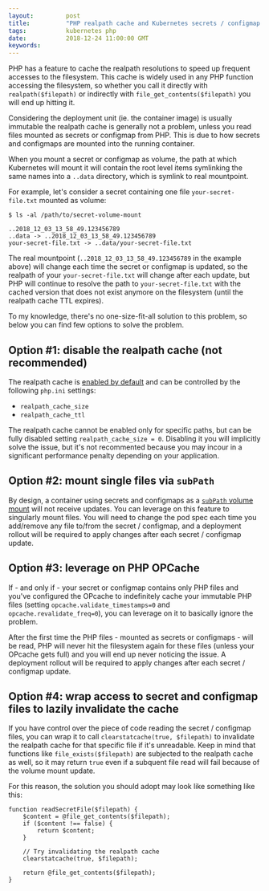 ```yaml
---
layout:         post
title:          "PHP realpath cache and Kubernetes secrets / configmap updates"
tags:           kubernetes php
date:           2018-12-24 11:00:00 GMT
keywords:
---
```


PHP has a feature to cache the realpath resolutions to speed up frequent accesses to the filesystem. This cache is widely used in any PHP function accessing the filesystem, so whether you call it directly with `realpath($filepath)` or indirectly with `file_get_contents($filepath)` you will end up hitting it.

Considering the deployment unit (ie. the container image) is usually immutable the realpath cache is generally not a problem, unless you read files mounted as secrets or configmap from PHP. This is due to how secrets and configmaps are mounted into the running container.

When you mount a secret or configmap as volume, the path at which Kubernetes will mount it will contain the root level items symlinking the same names into a `..data` directory, which is symlink to real mountpoint.

For example, let's consider a secret containing one file `your-secret-file.txt` mounted as volume:

```
$ ls -al /path/to/secret-volume-mount

..2018_12_03_13_58_49.123456789
..data -> ..2018_12_03_13_58_49.123456789
your-secret-file.txt -> ..data/your-secret-file.txt
```

The real mountpoint (`..2018_12_03_13_58_49.123456789` in the example above) will change each time the secret or configmap is updated, so the realpath of your `your-secret-file.txt` will change after each update, but PHP will continue to resolve the path to `your-secret-file.txt` with the cached version that does not exist anymore on the filesystem (until the realpath cache TTL expires).

To my knowledge, there's no one-size-fit-all solution to this problem, so below you can find few options to solve the problem.


## Option #1: disable the realpath cache (not recommended)

The realpath cache is [enabled by default](http://php.net/manual/en/ini.list.php) and can be controlled by the following `php.ini` settings:

- `realpath_cache_size`
- `realpath_cache_ttl`

The realpath cache cannot be enabled only for specific paths, but can be fully disabled setting `realpath_cache_size = 0`. Disabling it you will implicitly solve the issue, but it's not recommented because you may incour in a significant performance penalty depending on your application.


## Option #2: mount single files via `subPath`

By design, a container using secrets and configmaps as a [`subPath` volume mount](https://kubernetes.io/docs/concepts/storage/volumes/#using-subpath) will not receive updates. You can leverage on this feature to singularly mount files. You will need to change the pod spec each time you add/remove any file to/from the secret / configmap, and a deployment rollout will be required to apply changes after each secret / configmap update.


## Option #3: leverage on PHP OPCache

If - and only if - your secret or configmap contains only PHP files and you've configured the OPcache to indefinitely cache your immutable PHP files (setting `opcache.validate_timestamps=0` and `opcache.revalidate_freq=0`), you can leverage on it to basically ignore the problem.

After the first time the PHP files - mounted as secrets or configmaps - will be read, PHP will never hit the filesystem again for these files (unless your OPcache gets full) and you will end up never noticing the issue. A deployment rollout will be required to apply changes after each secret / configmap update.


## Option #4: wrap access to secret and configmap files to lazily invalidate the cache

If you have control over the piece of code reading the secret / configmap files, you can wrap it to call `clearstatcache(true, $filepath)` to invalidate the realpath cache for that specific file if it's unreadable. Keep in mind that functions like `file_exists($filepath)` are subjected to the realpath cache as well, so it may return `true` even if a subquent file read will fail because of the volume mount update.

For this reason, the solution you should adopt may look like something like this:

```
function readSecretFile($filepath) {
    $content = @file_get_contents($filepath);
    if ($content !== false) {
        return $content;
    }

    // Try invalidating the realpath cache
    clearstatcache(true, $filepath);

    return @file_get_contents($filepath);
}
```
